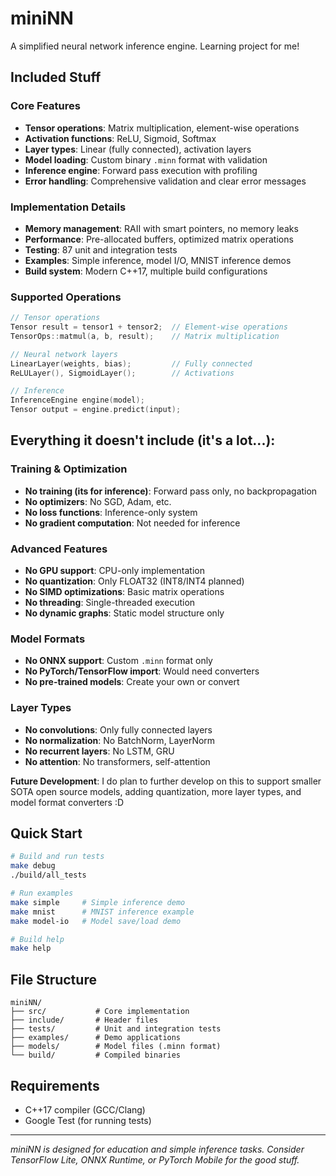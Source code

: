# miniNN
A simplified neural network inference engine. Learning project for me!

## Included Stuff

### Core Features
- **Tensor operations**: Matrix multiplication, element-wise operations
- **Activation functions**: ReLU, Sigmoid, Softmax
- **Layer types**: Linear (fully connected), activation layers
- **Model loading**: Custom binary `.minn` format with validation
- **Inference engine**: Forward pass execution with profiling
- **Error handling**: Comprehensive validation and clear error messages

### Implementation Details
- **Memory management**: RAII with smart pointers, no memory leaks
- **Performance**: Pre-allocated buffers, optimized matrix operations
- **Testing**: 87 unit and integration tests
- **Examples**: Simple inference, model I/O, MNIST inference demos
- **Build system**: Modern C++17, multiple build configurations

### Supported Operations
```cpp
// Tensor operations
Tensor result = tensor1 + tensor2;  // Element-wise operations
TensorOps::matmul(a, b, result);    // Matrix multiplication

// Neural network layers
LinearLayer(weights, bias);         // Fully connected
ReLULayer(), SigmoidLayer();        // Activations

// Inference
InferenceEngine engine(model);
Tensor output = engine.predict(input);
```

## Everything it doesn't include (it's a lot...):

### Training & Optimization
- **No training (its for inference)**: Forward pass only, no backpropagation
- **No optimizers**: No SGD, Adam, etc.
- **No loss functions**: Inference-only system
- **No gradient computation**: Not needed for inference

### Advanced Features  
- **No GPU support**: CPU-only implementation
- **No quantization**: Only FLOAT32 (INT8/INT4 planned)
- **No SIMD optimizations**: Basic matrix operations
- **No threading**: Single-threaded execution
- **No dynamic graphs**: Static model structure only

### Model Formats
- **No ONNX support**: Custom `.minn` format only
- **No PyTorch/TensorFlow import**: Would need converters
- **No pre-trained models**: Create your own or convert

### Layer Types
- **No convolutions**: Only fully connected layers
- **No normalization**: No BatchNorm, LayerNorm
- **No recurrent layers**: No LSTM, GRU
- **No attention**: No transformers, self-attention

**Future Development**: I do plan to further develop on this to support smaller SOTA open source models, 
adding quantization, more layer types, and model format converters :D

## Quick Start

```bash
# Build and run tests
make debug
./build/all_tests

# Run examples
make simple     # Simple inference demo  
make mnist      # MNIST inference example
make model-io   # Model save/load demo

# Build help
make help
```

## File Structure

```
miniNN/
├── src/           # Core implementation
├── include/       # Header files  
├── tests/         # Unit and integration tests
├── examples/      # Demo applications
├── models/        # Model files (.minn format)
└── build/         # Compiled binaries
```

## Requirements

- C++17 compiler (GCC/Clang)
- Google Test (for running tests)

---

*miniNN is designed for education and simple inference tasks. Consider TensorFlow Lite, ONNX Runtime, or PyTorch Mobile for the good stuff.*
